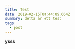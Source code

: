 ```yaml
---
title: Test
date: 2019-02-15T08:44:09.664Z
summary: detta är ett test
tags:
  - post
---
```

**ysss**

